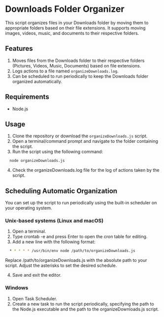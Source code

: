 # Downloads Folder Organizer

This script organizes files in your Downloads folder by moving them to appropriate folders based on their file extensions. It supports moving images, videos, music, and documents to their respective folders.

## Features

1. Moves files from the Downloads folder to their respective folders (Pictures, Videos, Music, Documents) based on file extensions.
2. Logs actions to a file named `organizeDownloads.log`.
3. Can be scheduled to run periodically to keep the Downloads folder organized automatically.

## Requirements

- Node.js

## Usage

1. Clone the repository or download the `organizeDownloads.js` script.
2. Open a terminal/command prompt and navigate to the folder containing the script.
3. Run the script using the following command:

```bash
  node organizeDownloads.js
```

4. Check the organizeDownloads.log file for the log of actions taken by the script.

## Scheduling Automatic Organization

You can set up the script to run periodically using the built-in scheduler on your operating system.

### Unix-based systems (Linux and macOS)

1. Open a terminal.
2. Type crontab -e and press Enter to open the cron table for editing.
3. Add a new line with the following format:

```bash
  * * * * * /usr/bin/env node /path/to/organizeDownloads.js
```

Replace /path/to/organizeDownloads.js with the absolute path to your script. Adjust the asterisks to set the desired schedule.

4. Save and exit the editor.

### Windows

1. Open Task Scheduler.
2. Create a new task to run the script periodically, specifying the path to the Node.js executable and the path to the organizeDownloads.js script.
